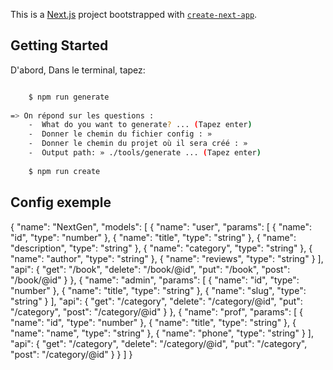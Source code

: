 This is a [Next.js](https://nextjs.org/) project bootstrapped
with [`create-next-app`](https://github.com/vercel/next.js/tree/canary/packages/create-next-app).

## Getting Started

D'abord, Dans le terminal, tapez:

```bash

    $ npm run generate 
    
=> On répond sur les questions : 
    -  What do you want to generate? ... (Tapez enter)
    -  Donner le chemin du fichier config : » 
    -  Donner le chemin du projet où il sera créé : »
    -  Output path: » ./tools/generate ... (Tapez enter)
    
    $ npm run create

```

## Config exemple

{
"name": "NextGen",
"models": [
{
"name": "user",
"params": [
{
"name": "id",
"type": "number"
},
{
"name": "title",
"type": "string"
},
{
"name": "description",
"type": "string"
},
{
"name": "category",
"type": "string"
},
{
"name": "author",
"type": "string"
},
{
"name": "reviews",
"type": "string"
}
],
"api": {
"get": "/book",
"delete": "/book/@id",
"put": "/book",
"post": "/book/@id"
}
},
{
"name": "admin",
"params": [
{
"name": "id",
"type": "number"
},
{
"name": "title",
"type": "string"
},
{
"name": "slug",
"type": "string"
}
],
"api": {
"get": "/category",
"delete": "/category/@id",
"put": "/category",
"post": "/category/@id"
}
},
{
"name": "prof",
"params": [
{
"name": "id",
"type": "number"
},
{
"name": "title",
"type": "string"
},
{
"name": "name",
"type": "string"
},
{
"name": "phone",
"type": "string"
}
],
"api": {
"get": "/category",
"delete": "/category/@id",
"put": "/category",
"post": "/category/@id"
}
}
]
}